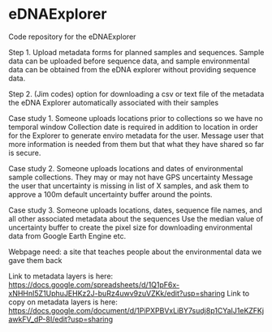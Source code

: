 # eDNAExplorer
Code repository for the eDNAExplorer

Step 1. Upload metadata forms for planned samples and sequences. Sample data can be uploaded before sequence data, and sample environmental data can be obtained from the eDNA explorer without providing sequence data.

Step 2. (Jim codes) option for downloading a csv or text file of the metadata the eDNA Explorer automatically associated with their samples
 
 Case study 1. Someone uploads locations prior to collections so we have no temporal window
    Collection date is required in addition to location in order for the Explorer to generate enviro metadata for the user. Message user that more information is needed from them but that what they have shared so far is secure.
 
 Case study 2. Someone uploads locations and dates of environmental sample collections. They may or may not have GPS uncertainty
    Message the user that uncertainty is missing in list of X samples, and ask them to approve a 100m default uncertainty buffer around the points.
 
 Case study 3. Someone uploads locations, dates, sequence file names, and all other associated metadata about the sequences
   Use the median value of uncertainty buffer to create the pixel size for downloading environmental data from Google Earth Engine etc.
   
 Webpage need: a site that teaches people about the environmental data we gave them back
 
 Link to metadata layers is here: https://docs.google.com/spreadsheets/d/1Q1pF6x-xNHHnI5Z1UphuJEHKz2J-buRz4uwv9zuVZKk/edit?usp=sharing
 Link to copy on metadata layers is here: https://docs.google.com/document/d/1PiPXPBVxLiBY7sudj8p1CYaIJ1eKZFKjawkFV_dP-8I/edit?usp=sharing
 
